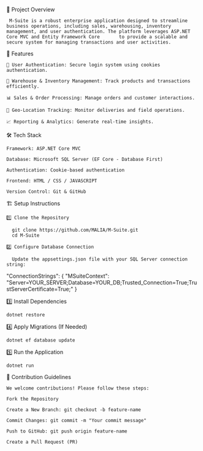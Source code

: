 
📌 Project Overview

     M-Suite is a robust enterprise application designed to streamline business operations, including sales, warehousing, inventory management, and user authentication. The platform leverages ASP.NET Core MVC and Entity Framework Core       to provide a scalable and secure system for managing transactions and user activities.

🚀 Features

    🔐 User Authentication: Secure login system using cookies authentication.

    🏬 Warehouse & Inventory Management: Track products and transactions efficiently.

    📊 Sales & Order Processing: Manage orders and customer interactions.

    📍 Geo-Location Tracking: Monitor deliveries and field operations.

    📈 Reporting & Analytics: Generate real-time insights.

🛠️ Tech Stack

    Framework: ASP.NET Core MVC

    Database: Microsoft SQL Server (EF Core - Database First)

    Authentication: Cookie-based authentication

    Frontend: HTML / CSS / JAVASCRIPT

    Version Control: Git & GitHub

🏗️ Setup Instructions

    1️⃣ Clone the Repository

      git clone https://github.com/MALIA/M-Suite.git
      cd M-Suite

    2️⃣ Configure Database Connection

      Update the appsettings.json file with your SQL Server connection string:

"ConnectionStrings": {
  "MSuiteContext": "Server=YOUR_SERVER;Database=YOUR_DB;Trusted_Connection=True;TrustServerCertificate=True;"
}

  3️⃣ Install Dependencies

    dotnet restore

  4️⃣ Apply Migrations (If Needed)

    dotnet ef database update

  5️⃣ Run the Application

    dotnet run

  📝 Contribution Guidelines

    We welcome contributions! Please follow these steps:
    
    Fork the Repository
    
    Create a New Branch: git checkout -b feature-name
    
    Commit Changes: git commit -m "Your commit message"
    
    Push to GitHub: git push origin feature-name
    
    Create a Pull Request (PR)



